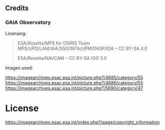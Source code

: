 ## Credits

### GAIA Observatory
Licensing:

> ESA/Rosetta/MPS for OSIRIS Team MPS/UPD/LAM/IAA/SSO/INTA/UPM/DASP/IDA – CC BY-SA 4.0

> ESA/Rosetta/NAVCAM – CC BY-SA IGO 3.0

Images used:

https://imagearchives.esac.esa.int/picture.php?/4685/category/55
https://imagearchives.esac.esa.int/picture.php?/4686/category/55
https://imagearchives.esac.esa.int/picture.php?/5690/category/47


# License
https://imagearchives.esac.esa.int/index.php?/page/copyright_information